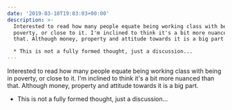 ```yaml
---
date: '2019-03-10T19:03:03+00:00'
description: >-
  Interested to read how many people equate being working class with being in
  poverty, or close to it. I'm inclined to think it's a bit more nuanced than
  that. Although money, property and attitude towards it is a big part.

  * This is not a fully formed thought, just a discussion...
---
```

Interested to read how many people equate being working class with being in poverty, or close to it. I'm inclined to think it's a bit more nuanced than that. Although money, property and attitude towards it is a big part.
* This is not a fully formed thought, just a discussion...
